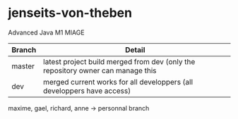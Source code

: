 jenseits-von-theben
===================

Advanced Java M1 MIAGE

| Branch	  | Detail |
| ------------- | ------------- |
| master  | latest project build merged from dev (only the repository owner can manage this  |
| dev  | merged current works for all developpers (all developpers have access)  |


maxime, gael, richard, anne -> personnal branch
